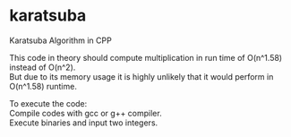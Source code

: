 # karatsuba
Karatsuba Algorithm in CPP

This code in theory should compute multiplication in run time of O(n^1.58) instead of O(n^2). <br/>
But due to its memory usage it is highly unlikely that it would perform in O(n^1.58) runtime. <br/>

To execute the code: <br/>
Compile codes with gcc or g++ compiler.<br/>
Execute binaries and input two integers.
